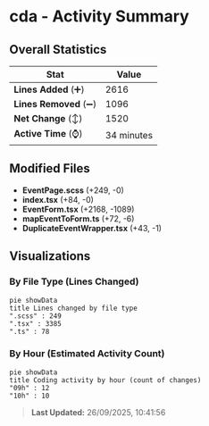 # cda - Activity Summary 

## Overall Statistics

| Stat                   | Value                                                             |
| ---------------------- | ----------------------------------------------------------------- |
| **Lines Added** (➕)   | 2616                                          |
| **Lines Removed** (➖) | 1096                                        |
| **Net Change** (↕)    | 1520                |
| **Active Time** (⌚)   | 34 minutes |


## Modified Files
- **EventPage.scss** (+249, -0)
- **index.tsx** (+84, -0)
- **EventForm.tsx** (+2168, -1089)
- **mapEventToForm.ts** (+72, -6)
- **DuplicateEventWrapper.tsx** (+43, -1)

## Visualizations

### By File Type (Lines Changed)

```mermaid
pie showData
title Lines changed by file type
".scss" : 249
".tsx" : 3385
".ts" : 78
```

### By Hour (Estimated Activity Count)

```mermaid
pie showData
title Coding activity by hour (count of changes)
"09h" : 12
"10h" : 10
```


> **Last Updated:** 26/09/2025, 10:41:56